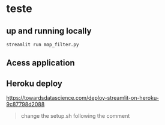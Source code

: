 # teste
## up and running locally

```shell
streamlit run map_filter.py
```

## Acess application


## Heroku deploy

https://towardsdatascience.com/deploy-streamlit-on-heroku-9c87798d2088

> change the setup.sh following the comment
